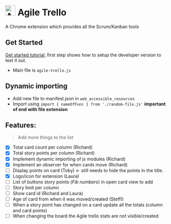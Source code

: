 <h1><img src="https://user-images.githubusercontent.com/1492173/58547259-f692c180-81fe-11e9-8d2a-46a48ef9aa2d.png" alt="Agile Trello logo" width="32" /> Agile Trello</h1>

A Chrome extension which provides all the Scrum/Kanban tools

## Get Started

[Get started tutorial](https://developer.chrome.com/extensions/getstarted), first step shows how to setup the developer version to test it out.

- Main file is `agile-trello.js`

## Dynamic importing

- Add new file to manifest.json in `web_accessible_resources`
- Import using `import { nameOfFunc } from './random-file.js'` **important of end with file extension**

## Features:

> Add more things to the list

- [x] Total card count per column (Richard)
- [x] Total story points per column (Richard)
- [x] Implement dynamic importing of js modules (Richard)
- [x] Implement an observer for when cards move (Richard)
- [ ] Display points on card (Toby) <- still needs to hide the points in the title.
- [x] Logo/icon for extension (Laura)
- [ ] List of buttons story points (_Fib numbers_) in open card view to add
- [ ] Story limit per column
- [ ] Show card id (Richard and Laura)
- [ ] Age of card from when it was moved/created (Steffi)
- [ ] When a story point has changed on a card update all the totals (column and card points)
- [ ] When changing the board the Agile trello stats are not visible/created
